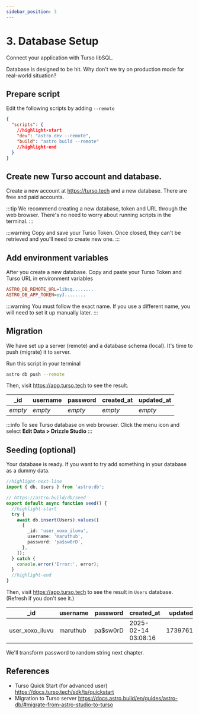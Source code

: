 ```yaml
---
sidebar_position: 3
---
```


# 3. Database Setup

Connect your application with Turso libSQL.

Database is designed to be hit. Why don't we try on production mode for real-world situation?

## Prepare script

Edit the following scripts by adding `--remote`

```json title="package.json
{
  "scripts": {
    //highlight-start
    "dev": "astro dev --remote",
    "build": "astro build --remote"
    //highlight-end
  }
}
```

## Create new Turso account and database.

Create a new account at https://turso.tech and a new database. There are free and paid accounts.

:::tip
We recommend creating a new database, token and URL through the web browser. There's no need to worry about running scripts in the terminal.
:::

:::warning
Copy and save your Turso Token. Once closed, they can't be retrieved and you'll need to create new one.
:::

## Add environment variables

After you create a new database. Copy and paste your Turso Token and Turso URL in environment variables

```ini title=".env"
ASTRO_DB_REMOTE_URL=libsq........
ASTRO_DB_APP_TOKEN=eyJ........
```

:::warning
You must follow the exact name. If you use a different name, you will need to set it up manually later.
:::

## Migration

We have set up a server (remote) and a database schema (local). It's time to push (migrate) it to server.

Run this script in your terminal

```sh
astro db push --remote
```

Then, visit https://app.turso.tech to see the result.

| \_id    | username | password | created_at | updated_at |
| ------- | -------- | -------- | ---------- | ---------- |
| _empty_ | _empty_  | _empty_  | _empty_    | _empty_    |

:::info
To see Turso database on web browser. Click the menu icon and select **Edit Data > Drizzle Studio**
:::

## Seeding (optional)

Your database is ready. If you want to try add something in your database as a dummy data.

```ts title="db/seed.ts"
//highlight-next-line
import { db, Users } from 'astro:db';

// https://astro.build/db/seed
export default async function seed() {
  //highlight-start
  try {
    await db.insert(Users).values([
      {
        _id: 'user_xoxo_iluvu',
        username: 'maruthub',
        password: 'pa$sw0rD',
      },
    ]);
  } catch {
    console.error('Error:', error);
  }
  //highlight-end
}
```

Then, visit https://app.turso.tech to see the result in `Users` database. (Refresh if you don't see it.)

| \_id            | username | password | created_at          | updated_at |
| --------------- | -------- | -------- | ------------------- | ---------- |
| user_xoxo_iluvu | maruthub | pa$sw0rD | 2025-02-14 03:08:16 | 1739761696 |

We'll transform password to random string next chapter.

## References

- Turso Quick Start (for advanced user) https://docs.turso.tech/sdk/ts/quickstart
- Migration to Turso server https://docs.astro.build/en/guides/astro-db/#migrate-from-astro-studio-to-turso
